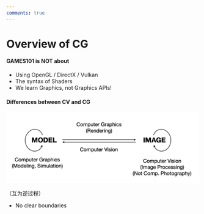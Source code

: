 ```yaml
---
comments: true
---
```


# Overview of CG

#### GAMES101 is **NOT** about

- Using OpenGL / DirectX / Vulkan
- The syntax of Shaders
- We learn Graphics, not Graphics APIs!

#### Differences between CV and CG

![](img/cvcg.png)

（互为逆过程）

- No clear boundaries